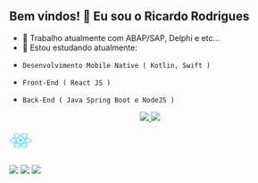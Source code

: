 ## Bem vindos! 👋 Eu sou o Ricardo Rodrigues

- 🔭 Trabalho atualmente com ABAP/SAP, Delphi e etc...
- 🌱 Estou estudando atualmente:
-     Desenvolvimento Mobile Native ( Kotlin, Swift ) 
-     Front-End ( React JS )
-     Back-End ( Java Spring Boot e NodeJS )

<div align="center">
  <a href="https://github.com/rodriguessis">
  <img height="180em" src="https://github-readme-stats.vercel.app/api?username=rodriguessis&show_icons=true&theme=dark&include_all_commits=true&count_private=true"/>
  <img height="180em" src="https://github-readme-stats.vercel.app/api/top-langs/?username=rodriguessis&layout=compact&langs_count=7&theme=dark"/>
</div>
  
<div style="display: inline_block"><br>
  <img align="center" alt="RFR-React" height="30" width="40" src="https://raw.githubusercontent.com/devicons/devicon/master/icons/react/react-original.svg">
</div>
  
  ##
  
<div>       
  <a href="https://instagram.com/rodrigues.fricardo" target="_blank"><img src="https://img.shields.io/badge/-Instagram-%23E4405F?style=for-the-badge&logo=instagram&logoColor=white" target="_blank"></a>
  <a href = "mailto:rodrigues.fricardo@gmail.com"><img src="https://img.shields.io/badge/-Gmail-%23333?style=for-the-badge&logo=gmail&logoColor=white" target="_blank"></a>
  <a href="https://www.linkedin.com/in/rodriguesfricardo/" target="_blank"><img src="https://img.shields.io/badge/-LinkedIn-%230077B5?style=for-the-badge&logo=linkedin&logoColor=white" target="_blank"></a> 
</div>
